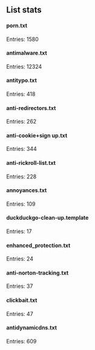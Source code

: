 ## List stats
#### porn.txt
Entries: 1580 <br> 
#### antimalware.txt
Entries: 12324 <br> 
#### antitypo.txt
Entries: 418 <br> 
#### anti-redirectors.txt
Entries: 262 <br> 
#### anti-cookie+sign up.txt
Entries: 344 <br> 
#### anti-rickroll-list.txt
Entries: 228 <br> 
#### annoyances.txt
Entries: 109 <br> 
#### duckduckgo-clean-up.template
Entries: 17 <br> 
#### enhanced_protection.txt
Entries: 24 <br> 
#### anti-norton-tracking.txt
Entries: 37 <br> 
#### clickbait.txt
Entries: 47 <br> 
#### antidynamicdns.txt
Entries: 609 <br> 

